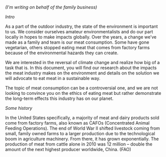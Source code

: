 *(I'm writing on behalf of the family business)*

*Intro*

As a part of the outdoor industry, the state of the environment is important to us. We consider ourselves amateur environmentalists and do our part locally in hopes to make impacts globally. Over the years, a change we’ve made as a family and team is our meat consumption. Some have gone vegetarian, others stopped eating meat that comes from factory farms because of the environmental hazards they can create. 


We are interested in the reversal of climate change and realize how big of a task that is. In this document, you will find our research about the impacts the meat industry makes on the environment and details on the solution we will advocate to eat meat in a sustainable way.


The topic of meat consumption can be a controversial one, and we are not looking to convince you on the ethics of eating meat but rather demonstrate the long-term effects this industry has on our planet. 


*Some history*

In the United States specifically, a majority of meat and dairy products sold come from factory farms, also known as CAFOs (Concentrated Animal Feeding Operations). The end of World War II shifted livestock coming from small, family owned farms to a larger production due to the technological boom in agriculture machinery. From there, it has grown exponentially. The production of meat from cattle alone in 2010 was 12 million – double the amount of the next highest producer worldwide, China. (FAO)


